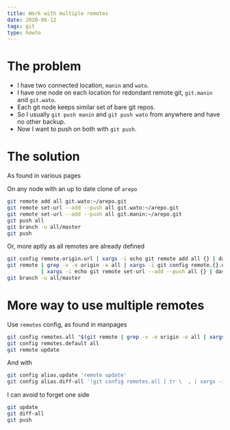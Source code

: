 ```yaml
---
title: Work with multiple remotes
date: 2020-06-12
tags: git
type: howto
---
```


# The problem

- I have two connected location, `manin` and `wato`.
- I have one node on each location for redondant remote git,
  `git.manin` and `git.wato`.
- Each git node keeps similar set of bare git repos.
- So I usually `git push manin` and `git push wato` from anywhere and
  have no other backup.
- Now I want to push on both with `git push`.

# The solution

As found in various pages

On any node with an up to date clone of `arepo`

```bash
git remote add all git.wato:~/arepo.git
git remote set-url --add --push all git.wato:~/arepo.git
git remote set-url --add --push all git.manin:~/arepo.git
git push all
git branch -u all/master
git push
```

Or, more aptly as all remotes are already defined

```bash
git config remote.origin.url | xargs -i echo git remote add all {} | dash
git remote | grep -v -e origin -e all | xargs -i git config remote.{}.url \
           | xargs -i echo git remote set-url --add --push all {} | dash
git branch -u all/master
```

# More way to use multiple remotes

Use `remotes` config, as found in manpages

```bash
git config remotes.all "$(git remote | grep -v -e origin -e all | xargs)"
git config remotes.default all
git remote update
```

And with

```bash
git config alias.update 'remote update'
git config alias.diff-all '!git config remotes.all | tr \  , | xargs -i echo git diff --stat remotes/{{}}/master | bash'
```

I can avoid to forget one side

```bash
git update
git diff-all
git push
```
